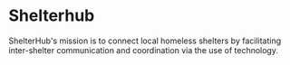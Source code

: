 # Shelterhub

ShelterHub's mission is to connect local homeless shelters by facilitating inter-shelter communication and coordination via the use of technology.